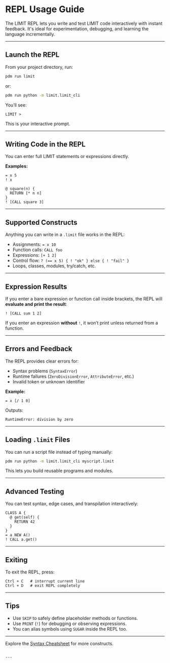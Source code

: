 # REPL Usage Guide

The LIMIT REPL lets you write and test LIMIT code interactively with instant feedback. It's ideal for experimentation, debugging, and learning the language incrementally.

---

## Launch the REPL

From your project directory, run:

```bash
pdm run limit
```

or:

```bash
pdm run python -m limit.limit_cli
```

You’ll see:

```
LIMIT > 
```

This is your interactive prompt.

---

## Writing Code in the REPL

You can enter full LIMIT statements or expressions directly.

**Examples:**

```limit
= x 5
! x
```

```limit
@ square(n) {
  RETURN [* n n]
}
! [CALL square 3]
```

---

## Supported Constructs

Anything you can write in a `.limit` file works in the REPL:

* Assignments: `= x 10`
* Function calls: `CALL foo`
* Expressions: `[+ 1 2]`
* Control flow: `? (== x 5) { ! "ok" } else { ! "fail" }`
* Loops, classes, modules, try/catch, etc.

---

## Expression Results

If you enter a bare expression or function call inside brackets, the REPL will **evaluate and print the result**:

```limit
! [CALL sum 1 2]
```

If you enter an expression **without** `!`, it won’t print unless returned from a function.

---

## Errors and Feedback

The REPL provides clear errors for:

* Syntax problems (`SyntaxError`)
* Runtime failures (`ZeroDivisionError`, `AttributeError`, etc.)
* Invalid token or unknown identifier

**Example:**

```limit
= x [/ 1 0]
```

Outputs:

```
RuntimeError: division by zero
```

---

## Loading `.limit` Files

You can run a script file instead of typing manually:

```bash
pdm run python -m limit.limit_cli myscript.limit
```

This lets you build reusable programs and modules.

---

## Advanced Testing

You can test syntax, edge cases, and transpilation interactively:

```limit
CLASS A {
  @ get(self) {
    RETURN 42
  }
}
= a NEW A()
! CALL a.get()
```

---

## Exiting

To exit the REPL, press:

```
Ctrl + C   # interrupt current line
Ctrl + D   # exit REPL completely
```

---

## Tips

* Use `SKIP` to safely define placeholder methods or functions.
* Use `PRINT` (`!`) for debugging or observing expressions.
* You can alias symbols using `SUGAR` inside the REPL too.

---

Explore the [Syntax Cheatsheet](syntax.md) for more constructs.

```

---
